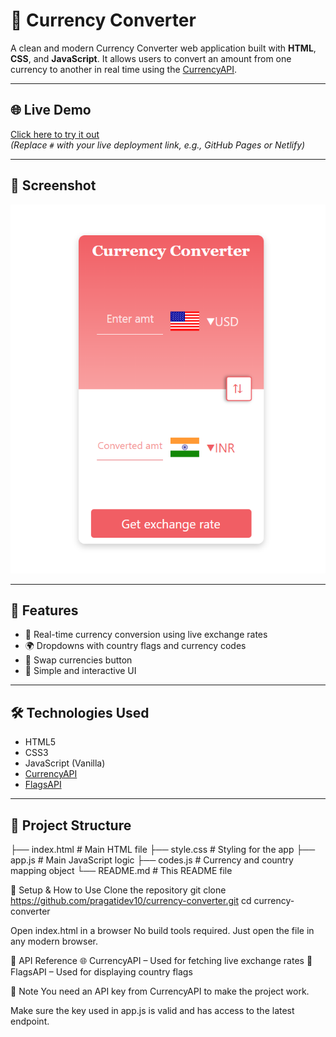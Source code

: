 # 💱 Currency Converter

A clean and modern Currency Converter web application built with **HTML**, **CSS**, and **JavaScript**. It allows users to convert an amount from one currency to another in real time using the [CurrencyAPI](https://currencyapi.com/).

---

## 🌐 Live Demo

[Click here to try it out](https://pragatidev10.github.io/currency-converter/)  
*(Replace `#` with your live deployment link, e.g., GitHub Pages or Netlify)*

---

## 📸 Screenshot

![Currency Converter Screenshot](preview.png)  


---

## 🚀 Features

- 🔄 Real-time currency conversion using live exchange rates
- 🌍 Dropdowns with country flags and currency codes
- 🔁 Swap currencies button
- 🎨 Simple and interactive UI

---

## 🛠️ Technologies Used

- HTML5  
- CSS3  
- JavaScript (Vanilla)  
- [CurrencyAPI](https://currencyapi.com/)  
- [FlagsAPI](https://flagsapi.com/)

---

## 📂 Project Structure


├── index.html         # Main HTML file
├── style.css          # Styling for the app
├── app.js             # Main JavaScript logic
├── codes.js           # Currency and country mapping object
└── README.md          # This README file


🔑 Setup & How to Use
Clone the repository
git clone https://github.com/pragatidev10/currency-converter.git
cd currency-converter

Open index.html in a browser
No build tools required. Just open the file in any modern browser.

🔗 API Reference
🌐 CurrencyAPI – Used for fetching live exchange rates
🚩 FlagsAPI – Used for displaying country flags

📌 Note
You need an API key from CurrencyAPI to make the project work.

Make sure the key used in app.js is valid and has access to the latest endpoint.
